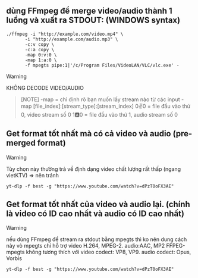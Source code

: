 ## dùng FFmpeg để merge video/audio thành 1 luồng và xuất ra STDOUT: (WINDOWS syntax) 
```
./ffmpeg -i "http://example.com/video.mp4" \
       -i "http://example.com/audio.mp3" \
       -c:v copy \
       -c:a copy \
       -map 0:v:0 \
       -map 1:a:0 \
       -f mpegts pipe:1|'/c/Program Files/VideoLAN/VLC/vlc.exe' -
```
>[!WARNING]
>KHÔNG DECODE VIDEO/AUDIO

>[NOTE]
>-map = chỉ định rõ bạn muốn lấy stream nào từ các input
>-map [file_index]:[stream_type]:[stream_index]
>0:v:0 = file đầu vào thứ 0, video stream số 0
>1:a:0 = file đầu vào thứ 1, audio stream số 0
## Get format tốt nhất mà có cả video và audio (pre-merged format)
>[!WARNING]
>Tùy chọn này thường trả về định dạng video chất lượng rất thấp (ngang vietKTV) => nên tránh
```
yt-dlp -f best -g "https://www.youtube.com/watch?v=dPzT0oFX3AE"
```

## Get format tốt nhất của video và audio lại. (chính là video có ID cao nhất và audio có ID cao nhất)
>[!WARNING]
>nếu dùng FFmpeg để stream ra stdout bằng mpegts thì ko nên dung cách này vò mpegts chỉ hỗ trợ video  H.264, MPEG-2. audio:AAC, MP2
>FFPEG-mpegts không tương thích với video codect: VP8, VP9. audio codect: Opus, Vorbis
```
yt-dlp -f best -g "https://www.youtube.com/watch?v=dPzT0oFX3AE"
```

